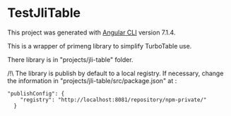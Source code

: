 # TestJliTable

This project was generated with [Angular CLI](https://github.com/angular/angular-cli) version 7.1.4.

This is a wrapper of primeng library to simplify TurboTable use.

There library is in "projects/jli-table" folder.

/!\ The library is publish by default to a local registry. If necessary, change the information in "projects/jli-table/src/package.json" at :

```
"publishConfig": {
    "registry": "http://localhost:8081/repository/npm-private/"
  }
```